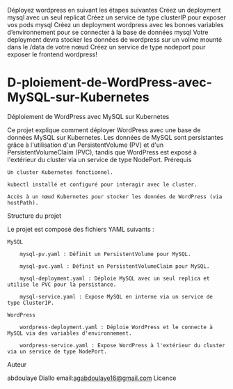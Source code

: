 Déployez wordpress en suivant les étapes suivantes
Créez un deployment mysql avec un seul replicat
Créez un service de type clusterIP pour exposer vos pods mysql
Créez un deployment wordpress avec les bonnes variables d’environnement pour se connecter à la base de données mysql
Votre deployment devra stocker les données de wordpress sur un volme mounté dans le /data de votre nœud
Créez un service de type nodeport pour exposer le frontend wordpress!
# D-ploiement-de-WordPress-avec-MySQL-sur-Kubernetes

Déploiement de WordPress avec MySQL sur Kubernetes

Ce projet explique comment déployer WordPress avec une base de données MySQL sur Kubernetes. Les données de MySQL sont persistantes grâce à l'utilisation d'un PersistentVolume (PV) et d'un PersistentVolumeClaim (PVC), tandis que WordPress est exposé à l'extérieur du cluster via un service de type NodePort.
Prérequis

    Un cluster Kubernetes fonctionnel.

    kubectl installé et configuré pour interagir avec le cluster.

    Accès à un nœud Kubernetes pour stocker les données de WordPress (via hostPath).

Structure du projet

Le projet est composé des fichiers YAML suivants :

    MySQL

        mysql-pv.yaml : Définit un PersistentVolume pour MySQL.

        mysql-pvc.yaml : Définit un PersistentVolumeClaim pour MySQL.

        mysql-deployment.yaml : Déploie MySQL avec un seul replica et utilise le PVC pour la persistance.

        mysql-service.yaml : Expose MySQL en interne via un service de type ClusterIP.

    WordPress

        wordpress-deployment.yaml : Déploie WordPress et le connecte à MySQL via des variables d'environnement.

        wordpress-service.yaml : Expose WordPress à l'extérieur du cluster via un service de type NodePort.


Auteur

abdoulaye Diallo
email:agabdoulaye16@gmail.com
Licence
